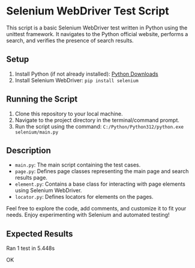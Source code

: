 # Selenium WebDriver Test Script

This script is a basic Selenium WebDriver test written in Python using the unittest framework. It navigates to the Python official website, performs a search, and verifies the presence of search results.

## Setup

1. Install Python (if not already installed): [Python Downloads](https://www.python.org/downloads/)
2. Install Selenium WebDriver: `pip install selenium`

## Running the Script

1. Clone this repository to your local machine.
2. Navigate to the project directory in the terminal/command prompt.
3. Run the script using the command: `C:/Python/Python312/python.exe selenium/main.py`

## Description

- `main.py`: The main script containing the test cases.
- `page.py`: Defines page classes representing the main page and search results page.
- `element.py`: Contains a base class for interacting with page elements using Selenium WebDriver.
- `locator.py`: Defines locators for elements on the pages.

Feel free to explore the code, add comments, and customize it to fit your needs. Enjoy experimenting with Selenium and automated testing!

## Expected Results
Ran 1 test in 5.448s

OK